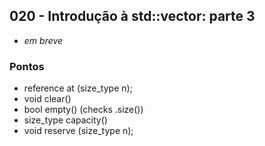 ## 020 - Introdução à std::vector: parte 3

- *em breve*

### Pontos
- reference at (size_type n);
- void clear()
- bool empty() (checks .size())
- size_type capacity()
- void reserve (size_type n);
